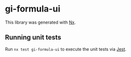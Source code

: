 # gi-formula-ui

This library was generated with [Nx](https://nx.dev).

## Running unit tests

Run `nx test gi-formula-ui` to execute the unit tests via [Jest](https://jestjs.io).
